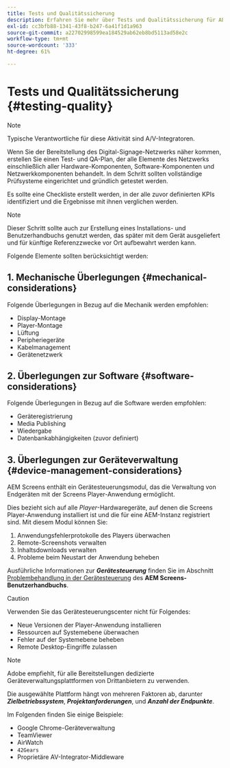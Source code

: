 ```yaml
---
title: Tests und Qualitätssicherung
description: Erfahren Sie mehr über Tests und Qualitätssicherung für AEM Screens im Handbuch zu Best Practices.
exl-id: cc3bfb88-1341-43f8-b247-6a41f1d1a963
source-git-commit: a22702998599ea184529ab62eb8bd5113ad58e2c
workflow-type: tm+mt
source-wordcount: '333'
ht-degree: 61%

---
```


# Tests und Qualitätssicherung {#testing-quality}

>[!NOTE]
>Typische Verantwortliche für diese Aktivität sind A/V-Integratoren.

Wenn Sie der Bereitstellung des Digital-Signage-Netzwerks näher kommen, erstellen Sie einen Test- und QA-Plan, der alle Elemente des Netzwerks einschließlich aller Hardware-Komponenten, Software-Komponenten und Netzwerkkomponenten behandelt.
In dem Schritt sollten vollständige Prüfsysteme eingerichtet und gründlich getestet werden.

Es sollte eine Checkliste erstellt werden, in der alle zuvor definierten KPIs identifiziert und die Ergebnisse mit ihnen verglichen werden.

>[!NOTE]
>
>Dieser Schritt sollte auch zur Erstellung eines Installations- und Benutzerhandbuchs genutzt werden, das später mit dem Gerät ausgeliefert und für künftige Referenzzwecke vor Ort aufbewahrt werden kann.

Folgende Elemente sollten berücksichtigt werden:

## 1. Mechanische Überlegungen {#mechanical-considerations}

Folgende Überlegungen in Bezug auf die Mechanik werden empfohlen:

* Display-Montage
* Player-Montage
* Lüftung
* Peripheriegeräte
* Kabelmanagement
* Gerätenetzwerk

## 2. Überlegungen zur Software {#software-considerations}

Folgende Überlegungen in Bezug auf die Software werden empfohlen:

* Geräteregistrierung
* Media Publishing
* Wiedergabe
* Datenbankabhängigkeiten (zuvor definiert)


## 3. Überlegungen zur Geräteverwaltung {#device-management-considerations}

AEM Screens enthält ein Gerätesteuerungsmodul, das die Verwaltung von Endgeräten mit der Screens Player-Anwendung ermöglicht.

Dies bezieht sich auf alle *Player*-Hardwaregeräte, auf denen die Screens Player-Anwendung installiert ist und die für eine AEM-Instanz registriert sind.
Mit diesem Modul können Sie:

1. Anwendungsfehlerprotokolle des Players überwachen
1. Remote-Screenshots verwalten
1. Inhaltsdownloads verwalten
1. Probleme beim Neustart der Anwendung beheben

Ausführliche Informationen zur ***Gerätesteuerung*** finden Sie im Abschnitt [Problembehandlung in der Gerätesteuerung](https://experienceleague.adobe.com/en/docs/experience-manager-screens/user-guide/troubleshooting/monitoring-screens) des **AEM Screens-Benutzerhandbuchs**.

>[!CAUTION]
>
>Verwenden Sie das Gerätesteuerungscenter nicht für Folgendes:
>
>* Neue Versionen der Player-Anwendung installieren
>* Ressourcen auf Systemebene überwachen
>* Fehler auf der Systemebene beheben
>* Remote Desktop-Eingriffe zulassen


>[!NOTE]
>
> Adobe empfiehlt, für alle Bereitstellungen dedizierte Geräteverwaltungsplattformen von Drittanbietern zu verwenden.

Die ausgewählte Plattform hängt von mehreren Faktoren ab, darunter ***Zielbetriebssystem***, ***Projektanforderungen***, und ***Anzahl der Endpunkte***.

Im Folgenden finden Sie einige Beispiele:

* Google Chrome-Geräteverwaltung
* TeamViewer
* AirWatch
* `42Gears`
* Proprietäre AV-Integrator-Middleware
